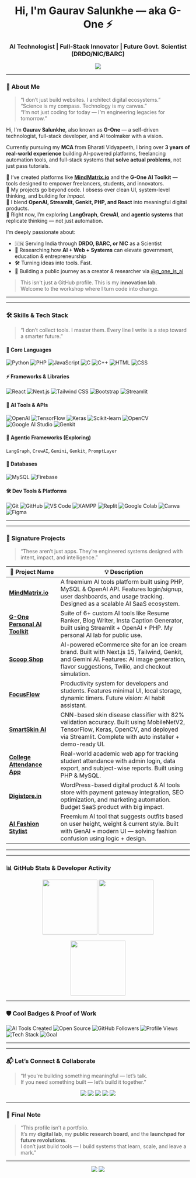 <h1 align="center">Hi, I'm Gaurav Salunkhe — aka G-One ⚡</h1>
<h3 align="center">AI Technologist | Full-Stack Innovator | Future Govt. Scientist (DRDO/NIC/BARC)</h3>

<p align="center">
  <img src="https://readme-typing-svg.demolab.com/?lines=I+build+AI-powered+tools+that+matter.;Research+is+my+compass,+Code+is+my+craft.;Engineering+systems+that+create+impact.;Building+more+than+apps+—+I+build+legacies.&center=true&width=1000&height=45" />
</p>

---

### 🧬 About Me

> “I don’t just build websites. I architect digital ecosystems.”  
> “Science is my compass. Technology is my canvas.”  
> “I’m not just coding for today — I’m engineering legacies for tomorrow.”

Hi, I'm **Gaurav Salunkhe**, also known as **G-One** — a self-driven technologist, full-stack developer, and AI toolmaker with a vision.

Currently pursuing my **MCA** from Bharati Vidyapeeth, I bring over **3 years of real-world experience** building AI-powered platforms, freelancing automation tools, and full-stack systems that **solve actual problems**, not just pass tutorials.

🔹 I’ve created platforms like [**MindMatrix.io**](#) and the **G-One AI Toolkit** — tools designed to empower freelancers, students, and innovators.  
🔹 My projects go beyond code. I obsess over clean UI, system-level thinking, and building for *impact*.  
🔹 I blend **OpenAI, Streamlit, Genkit, PHP, and React** into meaningful digital products.  
🔹 Right now, I’m exploring **LangGraph**, **CrewAI**, and **agentic systems** that replicate thinking — not just automation.

I’m deeply passionate about:
- 🇮🇳 Serving India through **DRDO, BARC, or NIC** as a Scientist
- 🧠 Researching how **AI + Web + Systems** can elevate government, education & entrepreneurship
- 🛠 Turning ideas into tools. Fast.
- 📡 Building a public journey as a creator & researcher via [@g_one_is_ai](https://instagram.com/g_one_is_ai)

> This isn't just a GitHub profile. This is my **innovation lab**.  
> Welcome to the workshop where I turn code into change.

---
---

### 🛠 Skills & Tech Stack

> “I don’t collect tools. I master them. Every line I write is a step toward a smarter future.”

#### 🧠 Core Languages
![Python](https://img.shields.io/badge/-Python-3776AB?style=flat&logo=python&logoColor=white)
![PHP](https://img.shields.io/badge/-PHP-777BB4?style=flat&logo=php&logoColor=white)
![JavaScript](https://img.shields.io/badge/-JavaScript-F7DF1E?style=flat&logo=javascript&logoColor=black)
![C](https://img.shields.io/badge/-C-A8B9CC?style=flat&logo=c&logoColor=white)
![C++](https://img.shields.io/badge/-C++-00599C?style=flat&logo=cplusplus&logoColor=white)
![HTML](https://img.shields.io/badge/-HTML5-E34F26?style=flat&logo=html5&logoColor=white)
![CSS](https://img.shields.io/badge/-CSS3-1572B6?style=flat&logo=css3&logoColor=white)

#### ⚡ Frameworks & Libraries
![React](https://img.shields.io/badge/-React-61DAFB?style=flat&logo=react&logoColor=black)
![Next.js](https://img.shields.io/badge/-Next.js-000000?style=flat&logo=nextdotjs&logoColor=white)
![Tailwind CSS](https://img.shields.io/badge/-Tailwind-38B2AC?style=flat&logo=tailwind-css&logoColor=white)
![Bootstrap](https://img.shields.io/badge/-Bootstrap-7952B3?style=flat&logo=bootstrap&logoColor=white)
![Streamlit](https://img.shields.io/badge/-Streamlit-FF4B4B?style=flat&logo=streamlit&logoColor=white)

#### 🧪 AI Tools & APIs
![OpenAI](https://img.shields.io/badge/-OpenAI-412991?style=flat&logo=openai&logoColor=white)
![TensorFlow](https://img.shields.io/badge/-TensorFlow-FF6F00?style=flat&logo=tensorflow&logoColor=white)
![Keras](https://img.shields.io/badge/-Keras-D00000?style=flat&logo=keras&logoColor=white)
![Scikit-learn](https://img.shields.io/badge/-Scikit--learn-F7931E?style=flat&logo=scikitlearn&logoColor=white)
![OpenCV](https://img.shields.io/badge/-OpenCV-5C3EE8?style=flat&logo=opencv&logoColor=white)
![Google AI Studio](https://img.shields.io/badge/-Google%20AI-4285F4?style=flat&logo=google&logoColor=white)
![Genkit](https://img.shields.io/badge/-Genkit-6200EE?style=flat&logo=googlecolab&logoColor=white)

#### 🧠 Agentic Frameworks (Exploring)
`LangGraph`, `CrewAI`, `Gemini`, `Genkit`, `PromptLayer`

#### 💾 Databases
![MySQL](https://img.shields.io/badge/-MySQL-4479A1?style=flat&logo=mysql&logoColor=white)
![Firebase](https://img.shields.io/badge/-Firebase-FFCA28?style=flat&logo=firebase&logoColor=black)

#### 🛠 Dev Tools & Platforms
![Git](https://img.shields.io/badge/-Git-F05032?style=flat&logo=git&logoColor=white)
![GitHub](https://img.shields.io/badge/-GitHub-181717?style=flat&logo=github&logoColor=white)
![VS Code](https://img.shields.io/badge/-VS%20Code-007ACC?style=flat&logo=visualstudiocode&logoColor=white)
![XAMPP](https://img.shields.io/badge/-XAMPP-FB7A24?style=flat&logo=apache&logoColor=white)
![Replit](https://img.shields.io/badge/-Replit-667881?style=flat&logo=replit&logoColor=white)
![Google Colab](https://img.shields.io/badge/-Colab-F9AB00?style=flat&logo=googlecolab&logoColor=white)
![Canva](https://img.shields.io/badge/-Canva-00C4CC?style=flat&logo=canva&logoColor=white)
![Figma](https://img.shields.io/badge/-Figma-F24E1E?style=flat&logo=figma&logoColor=white)

---
---

### 🚀 Signature Projects

> “These aren’t just apps. They’re engineered systems designed with intent, impact, and intelligence.”

| 🧠 Project Name | 💡 Description |
|----------------|----------------|
| [**MindMatrix.io**](#) | A freemium AI tools platform built using PHP, MySQL & OpenAI API. Features login/signup, user dashboards, and usage tracking. Designed as a scalable AI SaaS ecosystem. |
| [**G-One Personal AI Toolkit**](#) | Suite of 6+ custom AI tools like Resume Ranker, Blog Writer, Insta Caption Generator, built using Streamlit + OpenAI + PHP. My personal AI lab for public use. |
| [**Scoop Shop**](#) | AI-powered eCommerce site for an ice cream brand. Built with Next.js 15, Tailwind, Genkit, and Gemini AI. Features: AI image generation, flavor suggestions, Twilio, and checkout simulation. |
| [**FocusFlow**](#) | Productivity system for developers and students. Features minimal UI, local storage, dynamic timers. Future vision: AI habit assistant. |
| [**SmartSkin AI**](#) | CNN-based skin disease classifier with 82% validation accuracy. Built using MobileNetV2, TensorFlow, Keras, OpenCV, and deployed via Streamlit. Complete with auto installer + demo-ready UI. |
| [**College Attendance App**](#) | Real-world academic web app for tracking student attendance with admin login, data export, and subject-wise reports. Built using PHP & MySQL. |
| [**Digistore.in**](#) | WordPress-based digital product & AI tools store with payment gateway integration, SEO optimization, and marketing automation. Budget SaaS product with big impact. |
| [**AI Fashion Stylist**](#) | Freemium AI tool that suggests outfits based on user height, weight & current style. Built with GenAI + modern UI — solving fashion confusion using logic + design. |

---
---

### 📊 GitHub Stats & Developer Activity

<p align="center">
  <img src="https://github-readme-stats.vercel.app/api?username=Gaurav-512&show_icons=true&theme=vision-friendly-dark&hide_border=false" height="150" />
  <img src="https://github-readme-stats.vercel.app/api/top-langs/?username=Gaurav-512&layout=compact&theme=vision-friendly-dark&hide_border=false" height="150" />
</p>

<p align="center">
  <img src="https://streak-stats.demolab.com?user=Gaurav-512&theme=dark&hide_border=false" height="150" />
</p>

---

### 🛡️ Cool Badges & Proof of Work

![AI Tools Created](https://img.shields.io/badge/AI%20Tools-8+-purple?style=flat-square)
![Open Source](https://img.shields.io/badge/Open%20Source-Contributor-brightgreen?style=flat-square)
![GitHub Followers](https://img.shields.io/github/followers/Gaurav-512?label=Followers&style=flat-square)
![Profile Views](https://komarev.com/ghpvc/?username=Gaurav-512&style=flat-square&color=blue)
![Tech Stack](https://img.shields.io/badge/Tech%20Stack-Full%20Stack%20AI-blueviolet?style=flat-square)
![Goal](https://img.shields.io/badge/Scientist%20Goal-DRDO%20%7C%20NIC%20%7C%20BARC-red?style=flat-square)

---
---

### 📬 Let’s Connect & Collaborate

> “If you're building something meaningful — let’s talk.  
> If you need something built — let’s build it together.”

<p align="center">
  <a href="mailto:g.ouravsalunkhe4800@gmail.com"><img src="https://img.shields.io/badge/Gmail-g.ouravsalunkhe4800@gmail.com-red?style=for-the-badge&logo=gmail&logoColor=white" /></a>
  <a href="https://www.linkedin.com/in/gaurav-salunkhe-512-g-one/"><img src="https://img.shields.io/badge/LinkedIn-Gaurav%20Salunkhe-blue?style=for-the-badge&logo=linkedin&logoColor=white" /></a>
  <a href="https://instagram.com/g_one_is_ai"><img src="https://img.shields.io/badge/Instagram-@g_one_is_ai-E4405F?style=for-the-badge&logo=instagram&logoColor=white" /></a>
  <a href="https://github.com/Gaurav-512"><img src="https://img.shields.io/badge/GitHub-Gourav--512-black?style=for-the-badge&logo=github&logoColor=white" /></a>
  <a href="https://www.youware.com/project/G-One-f2n7cbfbjj"><img src="https://img.shields.io/badge/Portfolio-G-One%20Projects-orange?style=for-the-badge&logo=codepen&logoColor=white" /></a>
</p>

---

### 🧠 Final Note

> “This profile isn’t a portfolio.  
> It’s my **digital lab**, my **public research board**, and the **launchpad for future revolutions**.  
> I don’t just build tools — I build systems that learn, scale, and leave a mark.”

---

<p align="center">
  <img src="https://img.shields.io/badge/Profile%20Last%20Updated-August%202025-29B6F6?style=flat-square" />
  <img src="https://img.shields.io/github/last-commit/Gaurav-512/Gaurav-512?style=flat-square" />
</p>
